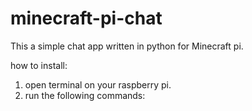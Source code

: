 # minecraft-pi-chat
This a simple chat app written in python for Minecraft pi.

how to install:

1) open terminal on your raspberry pi.
2) run the following commands:


